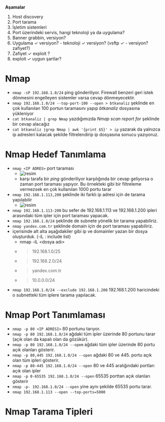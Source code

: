 

**Aşamalar**
1.  Host discovery
2.  Port tarama
3.  İşletim sistemleri
4.  Port üzerindeki servis, hangi teknoloji ya da uygulama?
5.  Banner grabbin, versiyon?
6.  Uygulama 	✓ versiyon? - teknoloji	✓ versiyon? (vsftp	✓ - versiyon? zafiyet?)
7.  Zafiyet	✓ exploit ?
8.  exploit	✓ uygun şartlar?

# Nmap #

- `nmap -sP 192.168.1.0/24` ping gönderiliyor. Firewall benzeri geri istek dönmesini engelleyen sistemler varsa cevap dönmeyecektir.
- `nmap 192.168.1.0/24 --top-port-100 --open > btkanaliz` şeklinde en çok kullanılan 100 portun taramasını yapıp _btkanaliz_ dosyasına yükleniyor
- `cat btkanaliz | grep Nmap` yazdığımızda _Nmap scan report for <IP ADRES>_ şeklinde bir cevap alacağız
- `cat btkanaliz |grep Nmap | awk '{print $5}' > ip` yazarak da yalnızca ip adresleri kalacak şekilde filtrelendirip ip dosyasına sonucu yazıyoruz.

# Nmap Hedef Tanımlama #
- `nmap <IP ADRES>` port taraması
  - ![resim](https://user-images.githubusercontent.com/63648396/147383963-0d1a2541-93af-4f1f-a8cf-d3b9d37b46f1.png)
  - karşı tarafa bir _ping_ gönderiliyor karşılığında bir cevap geliyorsa o zaman port taraması yapıyor. Bu örnekteki gibi bir filtreleme vermezsek en çok kullanılan 1000 portu tarar
- `nmap 192.168.1.113,200` şeklinde iki farklı ip adresi için de tarama yapılabilir
  - ![resim](https://user-images.githubusercontent.com/63648396/147384067-f905632c-2a0e-49b3-96de-92ba30467897.png)
- `nmap 192.168.1.113-200` bu sefer de 192.168.1.113 ve 192.168.1.200 ipleri arasındaki tüm ipler için port taraması yapacak.
- `nmap 192.168.1.0/24` şeklinde de subnete yönelik bir tarama yapabiliriz.
- `nmap yandex.com.tr` şeklinde domain için de port taraması yapabiliriz.
- içerisinde alt alta aşağıdakiler gibi ip ve domainler yazan bir dosya oluşturduk. (-iL : include list)
  - nmap -iL <dosya adı>
  - > 192.168.1.0/25 
  - > 192.168.2.0/24
  - > yandex.com.tr
  - > 10.0.0.0/24
- `nmap 192.168.1.0/24 --exclude 192.168.1.200` 192.168.1.200 haricindeki o subnetteki tüm iplere tarama yapılacak.

# Nmap Port Tanımlaması #
- `nmap -p 80 <IP ADRESI>` 80 portunu tarıyor.
- `nmap -p 80 192.168.1.0/24` ağdaki tüm ipler üzerinde 80 portunu tarar (açık olan da kapalı olan da gözükür).
- `nmap -p 80 192.168.1.0/24 --opem` ağdaki tüm ipler üzerinde 80 portu açık olanları gösterir.
- `nmap -p 80,445 192.168.1.0/24 --open` ağdaki 80 ve 445. portu açık olan tüm ipleri gösterir.
- `nmap -p 80-445 192.168.1.0/24 --open` 80 ve 445 aralığındaki portları açık olan ipler
- `nmap -p 0-65535 192.168.1.0/24 --open` 65535 porttan açık olanları gösterir
- `nmap -p- 192.168.1.0/24 --open` yine aynı şekilde 65535 portu tarar.
- `nmap 192.168.1.113 --open --top-ports=5000`
  
# Nmap Tarama Tipleri #
 
  
  
  
  
  
  
  
  
  
  
  
  
  
  
  
  
  
  
  
  
  
  
  
  
  
  
  
